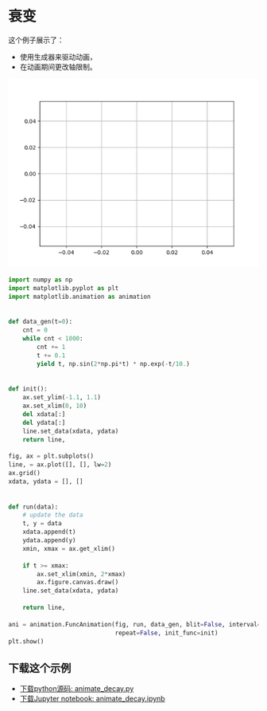 # 衰变

这个例子展示了：
- 使用生成器来驱动动画，
- 在动画期间更改轴限制。

![衰变示例](/static/images/gallery/sphx_glr_animate_decay_001.png)

```python
import numpy as np
import matplotlib.pyplot as plt
import matplotlib.animation as animation


def data_gen(t=0):
    cnt = 0
    while cnt < 1000:
        cnt += 1
        t += 0.1
        yield t, np.sin(2*np.pi*t) * np.exp(-t/10.)


def init():
    ax.set_ylim(-1.1, 1.1)
    ax.set_xlim(0, 10)
    del xdata[:]
    del ydata[:]
    line.set_data(xdata, ydata)
    return line,

fig, ax = plt.subplots()
line, = ax.plot([], [], lw=2)
ax.grid()
xdata, ydata = [], []


def run(data):
    # update the data
    t, y = data
    xdata.append(t)
    ydata.append(y)
    xmin, xmax = ax.get_xlim()

    if t >= xmax:
        ax.set_xlim(xmin, 2*xmax)
        ax.figure.canvas.draw()
    line.set_data(xdata, ydata)

    return line,

ani = animation.FuncAnimation(fig, run, data_gen, blit=False, interval=10,
                              repeat=False, init_func=init)
plt.show()
```

## 下载这个示例
            
- [下载python源码: animate_decay.py](https://matplotlib.org/_downloads/animate_decay.py)
- [下载Jupyter notebook: animate_decay.ipynb](https://matplotlib.org/_downloads/animate_decay.ipynb)